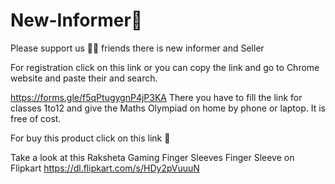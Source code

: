 # New-Informer🔗
Please support us 🙏🏾 friends there is new informer and Seller

For registration click on this link or you can copy the link and go to Chrome website and paste their and search.

https://forms.gle/f5qPtugygnP4jP3KA
There you have to fill the link for classes 1to12 and give the Maths Olympiad on home by phone or laptop.
It is free of cost.





For buy this product click on this link 🔗 

Take a look at this Raksheta Gaming Finger Sleeves Finger Sleeve on Flipkart
https://dl.flipkart.com/s/HDy2pVuuuN
